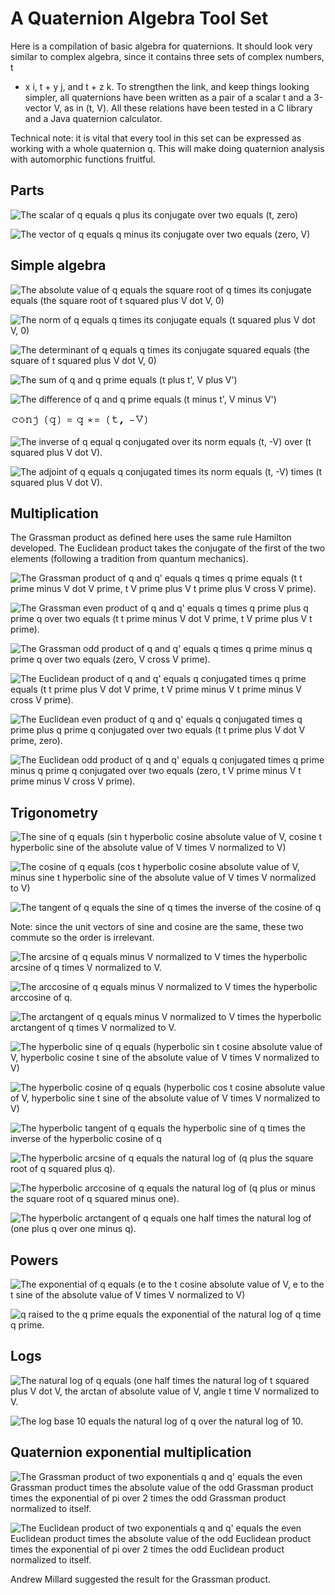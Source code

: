 #  A Quaternion Algebra Tool Set

Here is a compilation of basic algebra for quaternions.  It should look very
similar to complex algebra, since it contains three sets of complex numbers, t
+ x i, t + y j, and t + z k.  To strengthen the link, and keep things looking
simpler, all quaternions have been written as a pair of a scalar t and a
3-vector V, as in (t, V).  All these relations have been tested in a C library
and a Java quaternion calculator.

Technical note: it is vital that every tool in this set can be expressed as
working with a whole quaternion q.  This will make doing quaternion analysis
with automorphic functions fruitful.

##  Parts

![The scalar of q equals q plus its conjugate over two equals \(t,
zero\)](../images/Math/tools/s_gr_1.gif)

![The vector of q equals q minus its conjugate over two equals \(zero,
V\)](../images/Math/tools/s_gr_2.gif)

##  Simple algebra

![The absolute value of q equals the square root of q times its conjugate
equals \(the square root of t squared plus V dot V,
0\)](../images/Math/tools/s_gr_3.gif)

![The norm of q equals q times its conjugate equals \(t squared plus V dot V,
0\)](../images/Math/tools/s_gr_4.gif)

![The determinant of q equals q times its conjugate squared equals \(the
square of t squared plus V dot V, 0\)](../images/Math/tools/s_gr_5.gif)

![The sum of q and q prime equals \(t plus t', V plus
V'\)](../images/Math/tools/s_gr_6.gif)

![The difference of q and q prime equals \(t minus t', V minus
V'\)](../images/Math/tools/s_gr_7.gif)

![The conjugate of q equals q* equals \(t, minus V\)](../images/Math/tools/s_gr_8.gif)

![The inverse of q equal q conjugated over its norm equals \(t, -V\) over \(t
squared plus V dot V\).](../images/Math/tools/s_gr_9.gif)

![The adjoint of q equals q conjugated times its norm equals \(t, -V\) times
\(t squared plus V dot V\).](../images/Math/tools/s_gr_10.gif)

##  Multiplication

The Grassman product as defined here uses the same rule Hamilton developed.
The Euclidean product takes the conjugate of the first of the two elements
(following a tradition from quantum mechanics).

![The Grassman product of q and q' equals q times q prime equals \(t t prime
minus V dot V prime, t V prime plus V t prime plus V cross V
prime\).](../images/Math/tools/s_gr_11.gif)

![The Grassman even product of q and q' equals q times q prime plus q prime q
over two equals \(t t prime minus V dot V prime, t V prime plus V t
prime\).](../images/Math/tools/s_gr_12.gif)

![The Grassman odd product of q and q' equals q times q prime minus q prime q
over two equals \(zero, V cross V prime\).](../images/Math/tools/s_gr_13.gif)

![The Euclidean product of q and q' equals q conjugated times q prime equals
\(t t prime plus V dot V prime, t V prime minus V t prime minus V cross V
prime\).](../images/Math/tools/s_gr_14.gif)

![The Euclidean even product of q and q' equals q conjugated times q prime
plus q prime q conjugated over two equals \(t t prime plus V dot V prime,
zero\).](../images/Math/tools/s_gr_15.gif)

![The Euclidean odd product of q and q' equals q conjugated times q prime
minus q prime q conjugated over two equals \(zero, t V prime minus V t prime
minus V cross V prime\).](../images/Math/tools/s_gr_16.gif)

##  Trigonometry

![The sine of q equals \(sin t hyperbolic cosine absolute value of V, cosine t
hyperbolic sine of the absolute value of V times V normalized to
V\)](../images/Math/tools/s_gr_17.gif)

![The cosine of q equals \(cos t hyperbolic cosine absolute value of V, minus
sine t hyperbolic sine of the absolute value of V times V normalized to
V\)](../images/Math/tools/s_gr_18.gif)

![The tangent of q equals the sine of q times the inverse of the cosine of
q](../images/Math/tools/s_gr_19.gif)

Note: since the unit vectors of sine and cosine are the same, these two
commute so the order is irrelevant.

![The arcsine of q equals minus V normalized to V times the hyperbolic arcsine
of q times V normalized to V.](../images/Math/tools/s_gr_20.gif)

![The arccosine of q equals minus V normalized to V times the hyperbolic
arccosine of q.](../images/Math/tools/s_gr_21.gif)

![The arctangent of q equals minus V normalized to V times the hyperbolic
arctangent of q times V normalized to V.](../images/Math/tools/s_gr_22.gif)

![The hyperbolic sine of q equals \(hyperbolic sin t cosine absolute value of
V, hyperbolic cosine t sine of the absolute value of V times V normalized to
V\)](../images/Math/tools/s_gr_23.gif)

![The hyperbolic cosine of q equals \(hyperbolic cos t cosine absolute value
of V, hyperbolic sine t sine of the absolute value of V times V normalized to
V\)](../images/Math/tools/s_gr_24.gif)

![The hyperbolic tangent of q equals the hyperbolic sine of q times the
inverse of the hyperbolic cosine of q](../images/Math/tools/s_gr_25.gif)

![The hyperbolic arcsine of q equals the natural log of \(q plus the square
root of q squared plus q\).](../images/Math/tools/s_gr_26.gif)

![The hyperbolic arccosine of q equals the natural log of \(q plus or minus
the square root of q squared minus one\).](../images/Math/tools/s_gr_27.gif)

![The hyperbolic arctangent of q equals one half times the natural log of
\(one plus q over one minus q\).](../images/Math/tools/s_gr_28.gif)

##  Powers

![The exponential of q equals \(e to the t cosine absolute value of V, e to
the t sine of the absolute value of V times V normalized to
V\)](../images/Math/tools/s_gr_29.gif)

![q raised to the q prime equals the exponential of the natural log of q time
q prime.](../images/Math/tools/s_gr_30.gif)

##  Logs

![The natural log of q equals \(one half times the natural log of t squared
plus V dot V, the arctan of absolute value of V, angle t time V normalized to
V.](../images/Math/tools/s_gr_31.gif)

![The log base 10 equals the natural log of q over the natural log of
10.](../images/Math/tools/s_gr_32.gif)

##  Quaternion exponential multiplication

![The Grassman product of two exponentials q and q' equals the even Grassman
product times the absolute value of the odd Grassman product times the
exponential of pi over 2 times the odd Grassman product normalized to
itself.](../images/Math/tools/s_gr_33.gif)

![The Euclidean product of two exponentials q and q' equals the even Euclidean
product times the absolute value of the odd Euclidean product times the
exponential of pi over 2 times the odd Euclidean product normalized to
itself.](../images/Math/tools/s_gr_34.gif)

Andrew Millard suggested the result for the Grassman product.

